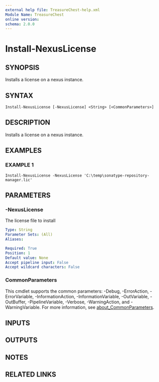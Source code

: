 ```yaml
---
external help file: TreasureChest-help.xml
Module Name: TreasureChest
online version:
schema: 2.0.0
---
```


# Install-NexusLicense

## SYNOPSIS
Installs a license on a nexus instance.

## SYNTAX

```
Install-NexusLicense [-NexusLicense] <String> [<CommonParameters>]
```

## DESCRIPTION
Installs a license on a nexus instance.

## EXAMPLES

### EXAMPLE 1
```
Install-NexusLicense -NexusLicense 'C:\temp\sonatype-repository-manager.lic'
```

## PARAMETERS

### -NexusLicense
The license file to install

```yaml
Type: String
Parameter Sets: (All)
Aliases:

Required: True
Position: 1
Default value: None
Accept pipeline input: False
Accept wildcard characters: False
```

### CommonParameters
This cmdlet supports the common parameters: -Debug, -ErrorAction, -ErrorVariable, -InformationAction, -InformationVariable, -OutVariable, -OutBuffer, -PipelineVariable, -Verbose, -WarningAction, and -WarningVariable. For more information, see [about_CommonParameters](http://go.microsoft.com/fwlink/?LinkID=113216).

## INPUTS

## OUTPUTS

## NOTES

## RELATED LINKS
